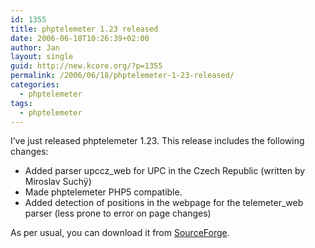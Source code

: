 ```yaml
---
id: 1355
title: phptelemeter 1.23 released
date: 2006-06-18T10:26:39+02:00
author: Jan
layout: single
guid: http://new.kcore.org/?p=1355
permalink: /2006/06/18/phptelemeter-1-23-released/
categories:
  - phptelemeter
tags:
  - phptelemeter
---
```

I&#8217;ve just released phptelemeter 1.23. This release includes the following changes:

  * Added parser upccz_web for UPC in the Czech Republic (written by Miroslav Suchÿ)
  * Made phptelemeter PHP5 compatible.
  * Added detection of positions in the webpage for the telemeter_web parser (less prone to error on page changes)

As per usual, you can download it from <a href="http://sourceforge.net/projects/phptelemeter" target="_blank">SourceForge</a>.